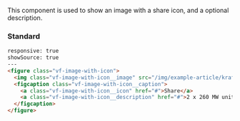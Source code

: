 This component is used to show an image with a share icon, and a optional description.
### Standard
```html
responsive: true
showSource: true
---
<figure class="vf-image-with-icon">
  <img class="vf-image-with-icon__image" src="/img/example-article/kraftverk.jpg" alt="Example image" />
  <figcaption class="vf-image-with-icon__caption">
    <a class="vf-image-with-icon__icon" href="#">Share</a>
    <a class="vf-image-with-icon__description" href="#">2 x 260 MW units</a>
  </figcaption>
</figure>
```

